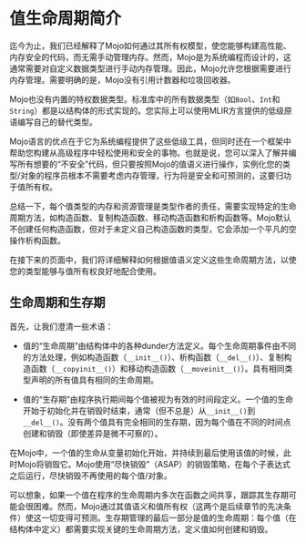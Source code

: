 # 值生命周期简介
迄今为止，我们已经解释了Mojo如何通过其所有权模型，使您能够构建高性能、内存安全的代码，而无需手动管理内存。然而，Mojo是为系统编程而设计的，这通常需要对自定义数据类型进行手动内存管理。因此，Mojo允许您根据需要进行内存管理。需要明确的是，Mojo没有引用计数器和垃圾回收器。

Mojo也没有内置的特权数据类型。标准库中的所有数据类型（如`Bool`、`Int`和`String`）都是以结构体的形式实现的。您实际上可以使用MLIR方言提供的低级原语编写自己的替代类型。

Mojo语言的优点在于它为系统编程提供了这些低级工具，但同时还在一个框架中帮助您构建从高级程序中轻松使用和安全的事物。也就是说，您可以深入了解并编写所有想要的“不安全”代码，但只要按照Mojo的值语义进行操作，实例化您的类型/对象的程序员根本不需要考虑内存管理，行为将是安全和可预测的，这要归功于值所有权。

总结一下，每个值类型的内存和资源管理是类型作者的责任，需要实现特定的生命周期方法，如构造函数、复制构造函数、移动构造函数和析构函数等。Mojo默认不创建任何构造函数，但对于未定义自己构造函数的类型，它会添加一个平凡的空操作析构函数。

在接下来的页面中，我们将详细解释如何根据值语义定义这些生命周期方法，以使您的类型能够与值所有权良好地配合使用。

## 生命周期和生存期

首先，让我们澄清一些术语：

- 值的“生命周期”由结构体中的各种dunder方法定义。每个生命周期事件由不同的方法处理，例如构造函数（`__init__()`）、析构函数（`__del__()`）、复制构造函数（`__copyinit__()`）和移动构造函数（`__moveinit__()`）。具有相同类型声明的所有值具有相同的生命周期。

- 值的“生存期”由程序执行期间每个值被视为有效的时间段定义。一个值的生命开始于初始化并在销毁时结束，通常（但不总是）从`__init__()`到`__del__()`。没有两个值具有完全相同的生存期，因为每个值在不同的时间点创建和销毁（即使差异是微不可察的）。

在Mojo中，一个值的生命从变量初始化开始，并持续到最后使用该值的时候，此时Mojo将销毁它。Mojo使用“尽快销毁”（ASAP）的销毁策略，在每个子表达式之后运行，尽快销毁不再使用的每个值/对象。

可以想象，如果一个值在程序的生命周期内多次在函数之间共享，跟踪其生存期可能会很困难。然而，Mojo通过其值语义和值所有权（这两个是后续章节的先决条件）使这一切变得可预测。生存期管理的最后一部分是值的生命周期：每个值（在结构体中定义）都需要实现关键的生命周期方法，定义值如何创建和销毁。